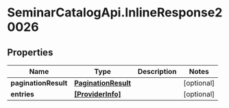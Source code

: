# SeminarCatalogApi.InlineResponse20026

## Properties
Name | Type | Description | Notes
------------ | ------------- | ------------- | -------------
**paginationResult** | [**PaginationResult**](PaginationResult.md) |  | [optional] 
**entries** | [**[ProviderInfo]**](ProviderInfo.md) |  | [optional] 


